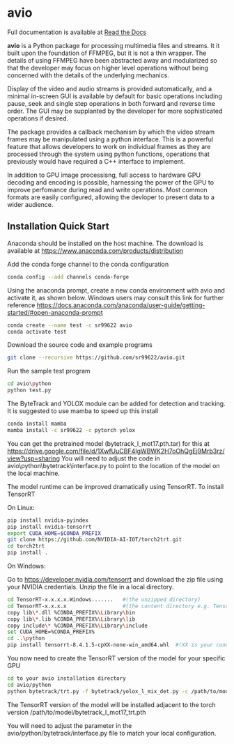 avio
====

Full documentation is available at [Read the Docs](https://avio.readthedocs.io/en/latest/)

**avio** is a Python package for processing multimedia files and streams.  It it built upon the 
foundation of FFMPEG, but it is not a thin wrapper.  The details of using FFMPEG have been 
abstracted away and modularized so that the developer may focus on higher level operations 
without being concerned with the details of the underlying mechanics.

Display of the video and audio streams is provided automatically, and a minimal in-screen 
GUI is available by default for basic operations including pause, seek and single step 
operations in both forward and reverse time order.  The GUI may be supplanted by the 
developer for more sophisticated operations if desired.

The package provides a callback mechanism by which the video stream frames may be manipulated
using a python interface.  This is a powerful feature that allows developers to work on 
individual frames as they are processed through the system using python functions, operations 
that previously would have required a C++ interface to implement.

In addition to GPU image processisng, full access to hardware GPU decoding and encoding is 
possible, harnessing the power of the GPU to improve perfomance during read and write operations. 
Most common formats are easily configured, allowing the devloper to present data to a wider
audience.

Installation Quick Start
-------------------

Anaconda should be installed on the host machine.  The download is available at
https://www.anaconda.com/products/distribution

Add the conda forge channel to the conda configuration

```bash
conda config --add channels conda-forge
```

Using the anaconda prompt, create a new conda environment with avio and activate it, 
as shown below.  Windows users may consult this link for further reference
https://docs.anaconda.com/anaconda/user-guide/getting-started/#open-anaconda-prompt

```bash
conda create --name test -c sr99622 avio
conda activate test
```

Download the source code and example programs

```bash
git clone --recursive https://github.com/sr99622/avio.git
```

Run the sample test program

```bash
cd avio\python
python test.py
```

The ByteTrack and YOLOX module can be added for detection and tracking.  It is 
suggested to use mamba to speed up this install

```bash
conda install mamba
mamba install -c sr99622 -c pytorch yolox
```

You can get the pretrained model (bytetrack_l_mot17.pth.tar) for this at 
https://drive.google.com/file/d/1XwfUuCBF4IgWBWK2H7oOhQgEj9Mrb3rz/view?usp=sharing
You will need to adjust the code in avio\python\bytetrack\interface.py to point to 
the location of the model on the local machine.

The model runtime can be improved dramatically using TensorRT.  To install TensorRT

On Linux:

```bash
pip install nvidia-pyindex
pip install nvidia-tensorrt
export CUDA_HOME=$CONDA_PREFIX
git clone https://github.com/NVIDIA-AI-IOT/torch2trt.git
cd torch2trt
pip install .
```

On Windows:

Go to https://developer.nvidia.com/tensorrt and download the zip file using your
NVIDIA credentials.  Unzip the file in a local directory.

```bash
cd TensorRT-x.x.x.x.Windows.......   #(the unzipped directory)
cd TensorRT-x.x.x.x                  #(the content directory e.g. TensorRT-8.4.1.5)
copy lib\*.dll %CONDA_PREFIX%\Library\bin
copy lib\*.lib %CONDA_PREFIX%\Library\lib
copy include\* %CONDA_PREFIX%\Library\include
set CUDA_HOME=%CONDA_PREFIX%
cd ..\python
pip install tensorrt-8.4.1.5-cpXX-none-win_amd64.whl  #(XX is your conda environment python version, should be 39)
```

You now need to create the TensorRT version of the model for your specific GPU

```bash
cd to your avio installation directory
cd avio/python
python bytetrack/trt.py -f bytetrack/yolox_l_mix_det.py -c /path/to/model/bytetrack_l_mot17.pth.tar
```

The TensorRT version of the model will be installed adjacent to the torch version
/path/to/model/bytetrack_l_mot17_trt.pth

You will need to adjust the parameter in the avio/python/bytetrack/interface.py file to match your local
configuration.
